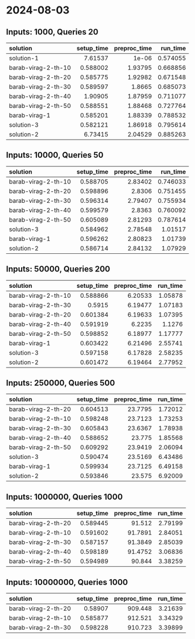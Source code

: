 # 2024-08-03

## Inputs: 1000, Queries 20

| solution            |   setup_time |   preproc_time |   run_time |
|:--------------------|-------------:|---------------:|-----------:|
| solution-1          |     7.61537  |        1e-06   |   0.574055 |
| barab-virag-2-th-10 |     0.588002 |        1.93795 |   0.668856 |
| barab-virag-2-th-20 |     0.585775 |        1.92982 |   0.671548 |
| barab-virag-2-th-30 |     0.589597 |        1.8665  |   0.685073 |
| barab-virag-2-th-40 |     1.90905  |        1.87959 |   0.711077 |
| barab-virag-2-th-50 |     0.588551 |        1.88468 |   0.727764 |
| barab-virag-1       |     0.585201 |        1.88339 |   0.788532 |
| solution-3          |     0.582121 |        1.86918 |   0.795614 |
| solution-2          |     6.73415  |        2.04529 |   0.885263 |

## Inputs: 10000, Queries 50

| solution            |   setup_time |   preproc_time |   run_time |
|:--------------------|-------------:|---------------:|-----------:|
| barab-virag-2-th-10 |     0.588705 |        2.83402 |   0.746033 |
| barab-virag-2-th-20 |     0.598896 |        2.8306  |   0.751455 |
| barab-virag-2-th-30 |     0.596314 |        2.79407 |   0.755934 |
| barab-virag-2-th-40 |     0.599579 |        2.8363  |   0.760092 |
| barab-virag-2-th-50 |     0.605089 |        2.81293 |   0.787614 |
| solution-3          |     0.584962 |        2.78548 |   1.01517  |
| barab-virag-1       |     0.596262 |        2.80823 |   1.01739  |
| solution-2          |     0.586714 |        2.84132 |   1.07929  |

## Inputs: 50000, Queries 200

| solution            |   setup_time |   preproc_time |   run_time |
|:--------------------|-------------:|---------------:|-----------:|
| barab-virag-2-th-10 |     0.588866 |        6.20533 |    1.05878 |
| barab-virag-2-th-30 |     0.5915   |        6.19477 |    1.07183 |
| barab-virag-2-th-20 |     0.601384 |        6.19633 |    1.07395 |
| barab-virag-2-th-40 |     0.591919 |        6.2235  |    1.1276  |
| barab-virag-2-th-50 |     0.598852 |        6.18977 |    1.17777 |
| barab-virag-1       |     0.603422 |        6.21496 |    2.55741 |
| solution-3          |     0.597158 |        6.17828 |    2.58235 |
| solution-2          |     0.601472 |        6.19464 |    2.77952 |

## Inputs: 250000, Queries 500

| solution            |   setup_time |   preproc_time |   run_time |
|:--------------------|-------------:|---------------:|-----------:|
| barab-virag-2-th-20 |     0.604513 |        23.7795 |    1.72012 |
| barab-virag-2-th-10 |     0.598248 |        23.7123 |    1.73253 |
| barab-virag-2-th-30 |     0.605843 |        23.6367 |    1.78938 |
| barab-virag-2-th-40 |     0.588652 |        23.775  |    1.85568 |
| barab-virag-2-th-50 |     0.609292 |        23.9419 |    2.06094 |
| solution-3          |     0.590474 |        23.5169 |    6.43486 |
| barab-virag-1       |     0.599934 |        23.7125 |    6.49158 |
| solution-2          |     0.593846 |        23.575  |    6.92009 |

## Inputs: 1000000, Queries 1000

| solution            |   setup_time |   preproc_time |   run_time |
|:--------------------|-------------:|---------------:|-----------:|
| barab-virag-2-th-20 |     0.589445 |        91.512  |    2.79199 |
| barab-virag-2-th-10 |     0.591602 |        91.7891 |    2.84051 |
| barab-virag-2-th-30 |     0.587157 |        91.3849 |    2.85039 |
| barab-virag-2-th-40 |     0.598189 |        91.4752 |    3.06836 |
| barab-virag-2-th-50 |     0.594989 |        90.844  |    3.38259 |

## Inputs: 10000000, Queries 1000

| solution            |   setup_time |   preproc_time |   run_time |
|:--------------------|-------------:|---------------:|-----------:|
| barab-virag-2-th-20 |     0.58907  |        909.448 |    3.21639 |
| barab-virag-2-th-10 |     0.585877 |        912.521 |    3.34329 |
| barab-virag-2-th-30 |     0.598228 |        910.723 |    3.39899 |